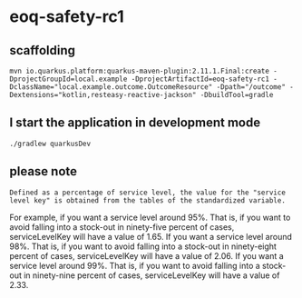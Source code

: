 # eoq-safety-rc1

## scaffolding

```shell
mvn io.quarkus.platform:quarkus-maven-plugin:2.11.1.Final:create -DprojectGroupId=local.example -DprojectArtifactId=eoq-safety-rc1 -DclassName="local.example.outcome.OutcomeResource" -Dpath="/outcome" -Dextensions="kotlin,resteasy-reactive-jackson" -DbuildTool=gradle
```

## I start the application in development mode

```shell
./gradlew quarkusDev
```

## please note

```text
Defined as a percentage of service level, the value for the "service level key" is obtained from the tables of the standardized variable.
```

For example, if you want a service level around 95%. 
That is, if you want to avoid falling into a stock-out in ninety-five percent of cases, serviceLevelKey will have a value of 1.65.
If you want a service level around 98%.
That is, if you want to avoid falling into a stock-out in ninety-eight percent of cases, serviceLevelKey will have a value of 2.06.
If you want a service level around 99%.
That is, if you want to avoid falling into a stock-out in ninety-nine percent of cases, serviceLevelKey will have a value of 2.33.